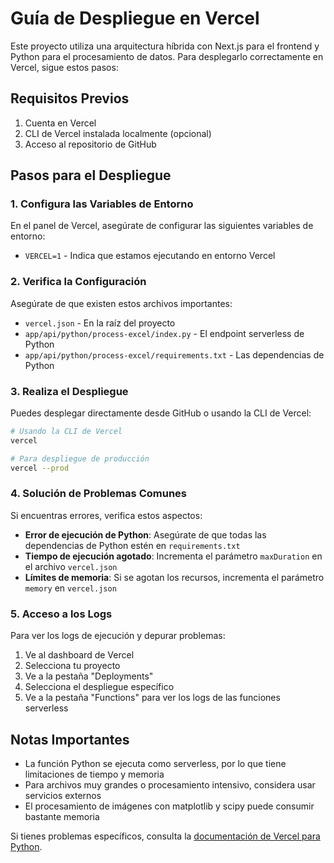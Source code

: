 # Guía de Despliegue en Vercel

Este proyecto utiliza una arquitectura híbrida con Next.js para el frontend y Python para el procesamiento de datos. Para desplegarlo correctamente en Vercel, sigue estos pasos:

## Requisitos Previos

1. Cuenta en Vercel
2. CLI de Vercel instalada localmente (opcional)
3. Acceso al repositorio de GitHub

## Pasos para el Despliegue

### 1. Configura las Variables de Entorno

En el panel de Vercel, asegúrate de configurar las siguientes variables de entorno:

- `VERCEL=1` - Indica que estamos ejecutando en entorno Vercel

### 2. Verifica la Configuración

Asegúrate de que existen estos archivos importantes:

- `vercel.json` - En la raíz del proyecto
- `app/api/python/process-excel/index.py` - El endpoint serverless de Python
- `app/api/python/process-excel/requirements.txt` - Las dependencias de Python

### 3. Realiza el Despliegue

Puedes desplegar directamente desde GitHub o usando la CLI de Vercel:

```bash
# Usando la CLI de Vercel
vercel

# Para despliegue de producción
vercel --prod
```

### 4. Solución de Problemas Comunes

Si encuentras errores, verifica estos aspectos:

- **Error de ejecución de Python**: Asegúrate de que todas las dependencias de Python estén en `requirements.txt`
- **Tiempo de ejecución agotado**: Incrementa el parámetro `maxDuration` en el archivo `vercel.json`
- **Límites de memoria**: Si se agotan los recursos, incrementa el parámetro `memory` en `vercel.json`

### 5. Acceso a los Logs

Para ver los logs de ejecución y depurar problemas:

1. Ve al dashboard de Vercel
2. Selecciona tu proyecto
3. Ve a la pestaña "Deployments"
4. Selecciona el despliegue específico
5. Ve a la pestaña "Functions" para ver los logs de las funciones serverless

## Notas Importantes

- La función Python se ejecuta como serverless, por lo que tiene limitaciones de tiempo y memoria
- Para archivos muy grandes o procesamiento intensivo, considera usar servicios externos
- El procesamiento de imágenes con matplotlib y scipy puede consumir bastante memoria

Si tienes problemas específicos, consulta la [documentación de Vercel para Python](https://vercel.com/docs/functions/serverless-functions/runtimes/python).
